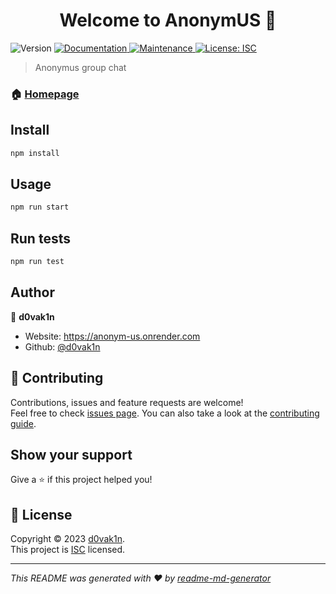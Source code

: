 <h1 align="center">Welcome to AnonymUS 👋</h1>
<p>
  <img alt="Version" src="https://img.shields.io/badge/version-0.0.1-blue.svg?cacheSeconds=2592000" />
  <a href="https://github.com/d0vak1n/AnonymUs#readme" target="_blank">
    <img alt="Documentation" src="https://img.shields.io/badge/documentation-yes-brightgreen.svg" />
  </a>
  <a href="https://github.com/d0vak1n/AnonymUs/graphs/commit-activity" target="_blank">
    <img alt="Maintenance" src="https://img.shields.io/badge/Maintained%3F-yes-green.svg" />
  </a>
  <a href="https://github.com/d0vak1n/AnonymUs/blob/master/LICENSE" target="_blank">
    <img alt="License: ISC" src="https://img.shields.io/github/license/d0vak1n/AnonymUS" />
  </a>
</p>

> Anonymus group chat

### 🏠 [Homepage](https://github.com/d0vak1n/AnonymUs)

## Install

```sh
npm install
```

## Usage

```sh
npm run start
```

## Run tests

```sh
npm run test
```

## Author

👤 **d0vak1n**

* Website: https://anonym-us.onrender.com
* Github: [@d0vak1n](https://github.com/d0vak1n)

## 🤝 Contributing

Contributions, issues and feature requests are welcome!<br />Feel free to check [issues page](https://github.com/d0vak1n/AnonymUs/issues). You can also take a look at the [contributing guide](https://github.com/d0vak1n/AnonymUs/blob/master/CONTRIBUTING.md).

## Show your support

Give a ⭐️ if this project helped you!

## 📝 License

Copyright © 2023 [d0vak1n](https://github.com/d0vak1n).<br />
This project is [ISC](https://github.com/d0vak1n/AnonymUs/blob/master/LICENSE) licensed.

***
_This README was generated with ❤️ by [readme-md-generator](https://github.com/kefranabg/readme-md-generator)_